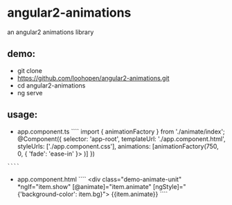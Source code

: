 # angular2-animations
an angular2 animations library

## demo:
   * git clone     
   * https://github.com/loohopen/angular2-animations.git
   * cd angular2-animations
   * ng serve
## usage:
   * app.component.ts 
    ````
     import { animationFactory } from './animate/index';
     @Component({
     selector: 'app-root',
     templateUrl: './app.component.html',
     styleUrls: ['./app.component.css'],
     animations: [animationFactory(750, 0, { 'fade': 'ease-in' }> )]
     })
     
    ````
   * app.component.html
    ````
    <div class="demo-animate-unit" *ngIf="item.show" [@animate]="item.animate" [ngStyle]="{'background-color': item.bg}">
           {{item.animate}}
     </div>
     ````
